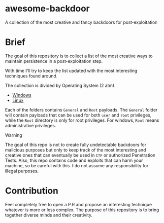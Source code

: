 # awesome-backdoor
A collection of the most creative and fancy backdoors for post-exploitation 

# Brief

The goal of this repository is to collect a list of the most creative ways to maintain persistence in a post-exploitation step.

With time I'll try to keep the list updated with the most interesting techniques found around.

The collection is divided by Operating System (2 atm).

- [Windows](Windows/README.md)
- [Linux](Linux/README.md)

Each of the folders contains `General` and `Root` payloads.
The `General` folder will contain payloads that can be used for both `user` and `root` privileges, while the `Root` directory is only for root privileges. For windows, `Root` means administrative privileges.

> [!WARNING]
> 
> The goal of this repo is not to create fully undetectable backdoors for malicious purposes but only to keep track
> of the most interesting and creative ones that can eventually be used in `CTF` or authorized Penetration Tests.
> Also, this repo contains code and exploits that can harm your machine, so be careful with this.
> I do not assume any responsibility for illegal purposes.

# Contribution

Feel completely free to open a P.R and propose an interesting technique whatever is more or less complex. The purpose of this repository is to bring together diverse minds and their creativity.